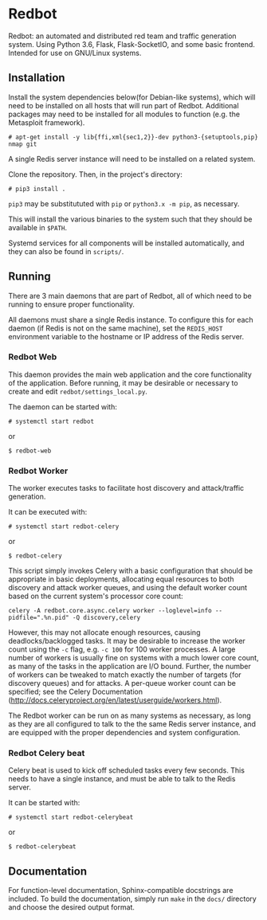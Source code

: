 # Redbot
Redbot: an automated and distributed red team and traffic generation system. Using Python 3.6, Flask, Flask-SocketIO, and some basic frontend. Intended for use on GNU/Linux systems.

## Installation
Install the system dependencies below(for Debian-like systems), which will need to be installed on all hosts that will run part of Redbot. Additional packages may need to be
installed for all modules to function (e.g. the Metasploit framework).
```
# apt-get install -y lib{ffi,xml{sec1,2}}-dev python3-{setuptools,pip} nmap git
```
A single Redis server instance will need to be installed on a related system.

Clone the repository. Then, in the project's directory:
```
# pip3 install .
```
`pip3` may be substitututed with `pip` or `python3.x -m pip`, as necessary.

This will install the various binaries to the system such that they should be available in `$PATH`.

Systemd services for all components will be installed automatically, and they
can also be found in `scripts/`.

## Running
There are 3 main daemons that are part of Redbot, all of which need to be running to ensure proper functionality.

All daemons must share a single Redis instance. To configure this for each daemon (if Redis is not on the same machine), set the `REDIS_HOST` environment variable to the hostname or IP address of the Redis server.

### Redbot Web
This daemon provides the main web application and the core functionality of the application. Before running, it may be desirable or necessary to create and edit `redbot/settings_local.py`.

The daemon can be started with:

`# systemctl start redbot`

or

`$ redbot-web`

### Redbot Worker
The worker executes tasks to facilitate host discovery and attack/traffic generation.

It can be executed with:

`# systemctl start redbot-celery`

or 

`$ redbot-celery`

This script simply invokes Celery with a basic configuration that should be appropriate in basic deployments, allocating equal resources to both discovery and attack worker queues, and using the default worker count based on the current system's processor core count:

`celery -A redbot.core.async.celery worker --loglevel=info --pidfile=".%n.pid" -Q discovery,celery`

However, this may not allocate enough resources, causing deadlocks/backlogged tasks. It may be desirable to increase the worker count using the `-c` flag, e.g. `-c 100` for 100 worker processes. A large number of workers is usually fine on systems with a much lower core count, as many of the tasks in the application are I/O bound. Further, the number of workers can be tweaked to match exactly the number of targets (for discovery queues) and for attacks. A per-queue worker count can be specified; see the Celery Documentation (http://docs.celeryproject.org/en/latest/userguide/workers.html).

The Redbot worker can be run on as many systems as necessary, as long as they are all configured to talk to the the same Redis server instance, and are equipped with the proper dependencies and system configuration.

### Redbot Celery beat
Celery beat is used to kick off scheduled tasks every few seconds. This needs to have a single instance, and must be able to talk to the Redis server. 

It can be started with:


`# systemctl start redbot-celerybeat`

or 

`$ redbot-celerybeat`

## Documentation
For function-level documentation, Sphinx-compatible docstrings are included. To build the documentation, simply run `make` in the `docs/` directory and choose the desired output format.


